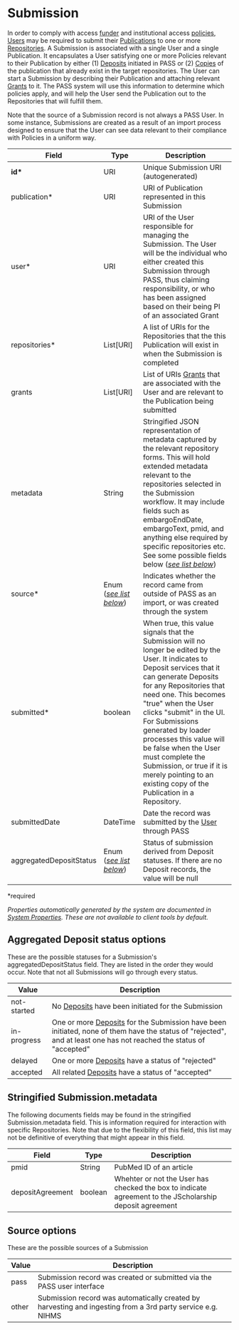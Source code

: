 # Submission
In order to comply with access [funder](Funder.md) and institutional access [policies](Policy.md), [Users](User.md) may be required to submit their [Publications](Publication.md) to one or more [Repositories](Repository.md). A Submission is associated with a single User and a single Publication. It encapsulates a User satisfying one or more Policies relevant to their Publication by either (1) [Deposits](Deposits.md) initiated in PASS or (2) [Copies](RepositoryCopy.md) of the publication that already exist in the target repositories. The User can start a Submission by describing their Publication and attaching relevant [Grants](Grant.md) to it. The PASS system will use this information to determine which policies apply, and will help the User send the Publication out to the Repositories that will fulfill them.   

Note that the source of a Submission record is not always a PASS User. In some instance, Submissions are created as a result of an import process designed to ensure that the User can see data relevant to their compliance with Policies in a uniform way.

| Field  		| Type  		| Description |
| ------------- | ------------- | ------------- |
| __id*__ | URI | Unique Submission URI (autogenerated) |
| publication* | URI | URI of Publication represented in this Submission |
| user*  | URI | URI of the User responsible for managing the Submission. The User will be the individual who either created this Submission through PASS, thus claiming responsibility, or who has been assigned based on their being PI of an associated Grant |
| repositories* | List[URI] | A list of URIs for the Repositories that the this Publication will exist in when the Submission is completed |
| grants | List[URI] | List of URIs [Grants](Grant.md) that are associated with the User and are relevant to the Publication being submitted | 
| metadata | String | Stringified JSON representation of metadata captured by the relevant repository forms. This will hold extended metadata relevant to the repositories selected in the Submission workflow. It may include fields such as embargoEndDate, embargoText, pmid, and anything else required by specific repositories etc. See some possible fields below ([_see list below_](#stringified-submissionmetadata)) |
| source* | Enum ([_see list below_](#source-options)) | Indicates whether the record came from outside of PASS as an import, or was created through the system |
| submitted* | boolean | When true, this value signals that the Submission will no longer be edited by the User. It indicates to Deposit services that it can generate Deposits for any Repositories that need one. This becomes "true" when the User clicks "submit" in the UI. For Submissions generated by loader processes this value will be false when the User must complete the Submission, or true if it is merely pointing to an existing copy of the Publication in a Repository. |
| submittedDate | DateTime | Date the record was submitted by the [User](User.md) through PASS |
| aggregatedDepositStatus | Enum ([_see list below_](#aggregated-deposit-status-options)) | Status of submission derived from Deposit statuses. If there are no Deposit records, the value will be null |

*required 

*Properties automatically generated by the system are documented in [System Properties](SystemProperties.md). These are not available to client tools by default.*

## Aggregated Deposit status options

These are the possible statuses for a Submission's aggregatedDepositStatus field. They are listed in the order they would occur. Note that not all Submissions will go through every status. 

| Value  					| Description |
| -------------------------- | ------------- |
| not-started | No [Deposits](Deposit.md) have been initiated for the Submission |
| in-progress | One or more [Deposits](Deposit.md) for the Submission have been initiated, none of them have the status of "rejected", and at least one has not reached the status of "accepted" |
| delayed | One or more [Deposits](Deposit.md) have a status of "rejected" |
| accepted | All related [Deposits](Deposit.md) have a status of "accepted" |

## Stringified Submission.metadata

The following documents fields may be found in the stringified Submission.metadata field. This is information required for interaction with specific Repositories. Note that due to the flexibility of this field, this list may not be definitive of everything that might appear in this field. 

| Field  		| Type  		| Description |
| ------------- | ------------- | ------------- |
| pmid |  String | PubMed ID of an article |
| depositAgreement | boolean | Whehter or not the User has checked the box to indicate agreement to the JScholarship deposit agreement |


## Source options

These are the possible sources of a Submission

| Value  		| Description |
| ------------- | ------------- |
| pass | Submission record was created or submitted via the PASS user interface  |
| other | Submission record was automatically created by harvesting and ingesting from a 3rd party service e.g. NIHMS |
